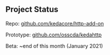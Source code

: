 ## Project Status

Repo: [github.com/kedacore/http-add-on](https://github.com/kedacore/http-add-on)


Prototype: [github.com/osscda/kedahttp](https://github.com/osscda/kedahttp)


Beta: ~end of this month (January 2021)
